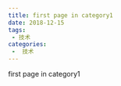 ```yaml
---
title: first page in category1
date: 2018-12-15
tags:
 - 技术
categories:
 -  技术
---
```


first page in category1